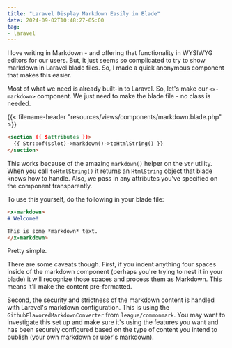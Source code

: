 ```yaml
---
title: "Laravel Display Markdown Easily in Blade"
date: 2024-09-02T10:48:27-05:00
tag:
- laravel
---
```

I love writing in Markdown - and offering that functionality in WYSIWYG editors for our users. But, it just seems so complicated to try to show markdown in Laravel blade files. So, I made a quick anonymous component that makes this easier.

<!--more-->

Most of what we need is already built-in to Laravel.  So, let's make our `<x-markdown>` component.  We just need to make the blade file - no class is needed.

{{< filename-header "resources/views/components/markdown.blade.php" >}}
```html
<section {{ $attributes }}>
  {{ Str::of($slot)->markdown()->toHtmlString() }}
</section>
```

This works because of the amazing `markdown()` helper on the `Str` utility.  When you call `toHtmlString()` it returns an `HtmlString` object that blade knows how to handle. Also, we pass in any attributes you've specified on the component transparently. 

To use this yourself, do the following in your blade file:

```markdown
<x-markdown>
# Welcome!

This is some *markdown* text.
</x-markdown>
```

Pretty simple.  

There are some caveats though.  First, if you indent anything four spaces inside of the markdown component (perhaps you're trying to nest it in your blade) it will recognize those spaces and process them as Markdown. This means it'll make the content pre-formatted.

Second, the security and strictness of the markdown content is handled with Laravel's markdown configuration. This is using the `GithubFlavoredMarkdownConverter` from `league/commonmark`.  You may want to investigate this set up and make sure it's using the features you want and has been securely configured based on the type of content you intend to publish (your own markdown or user's markdown).
